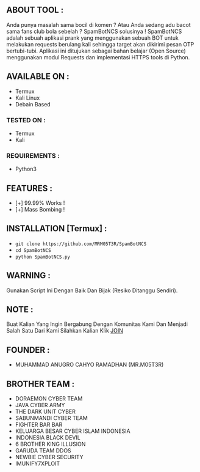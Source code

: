 ## ABOUT TOOL :

Anda punya masalah sama bocil di komen ? Atau Anda sedang adu bacot sama fans club bola sebelah ? SpamBotNCS solusinya ! SpamBotNCS adalah sebuah aplikasi prank yang menggunakan sebuah BOT untuk melakukan requests berulang kali sehingga target akan dikirimi pesan OTP bertubi-tubi. Aplikasi ini ditujukan sebagai bahan belajar (Open Source) menggunakan modul Requests dan implementasi HTTPS tools di Python.

## AVAILABLE ON :

* Termux
* Kali Linux
* Debain Based

### TESTED ON :

* Termux
* Kali

### REQUIREMENTS :
* Python3

## FEATURES :
* [+] 99.99% Works !
* [+] Mass Bombing !

## INSTALLATION [Termux] :

* `git clone https://github.com/MRM05T3R/SpamBotNCS`
* `cd SpamBotNCS`
* `python SpamBotNCS.py`

## WARNING : 
Gunakan Script Ini Dengan Baik Dan Bijak (Resiko Ditanggu Sendiri).

## NOTE :
Buat Kalian Yang Ingin Bergabung Dengan Komunitas Kami Dan Menjadi Salah Satu Dari Kami Silahkan Kalian Klik [JOIN](https://chat.whatsapp.com/IBvQu0nrcfx4BW1hUHgYSv)

## FOUNDER :
* MUHAMMAD ANUGRO CAHYO RAMADHAN (MR.M05T3R)

## BROTHER TEAM :
* DORAEMON CYBER TEAM
* JAVA CYBER ARMY
* THE DARK UNIT CYBER
* SABUNMANDI CYBER TEAM
* FIGHTER BAR BAR
* KELUARGA BESAR CYBER ISLAM INDONESIA
* INDONESIA BLACK DEVIL
* 6 BROTHER KING ILLUSION
* GARUDA TEAM DDOS
* NEWBIE CYBER SECURITY
* IMUNIFY7XPLOIT
